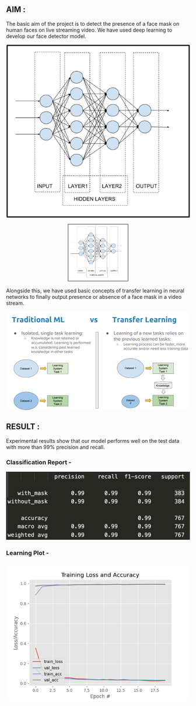 
## AIM : 
The basic aim of the project is to detect the presence of a face mask on human faces on live streaming video. We have used deep learning to develop our face detector model. 

![Deep Learning](images/Neural-Network.png)

<p align="center" width="100%">
    <img width="33%" src="images/Neural-Network.png">
</p>

Alongside this, we have used basic concepts of transfer learning in neural networks to finally output presence or absence of a face mask in a video stream. 

![Transfer Learning](images/Transfer-Learning.png)


## RESULT : 
Experimental results show that our model performs well on the test data with more than 99% precision and recall.

### Classification Report -
![Classification Report](images/classification-report.png)

### Learning Plot -
![Deep Learning](images/plot.png)

